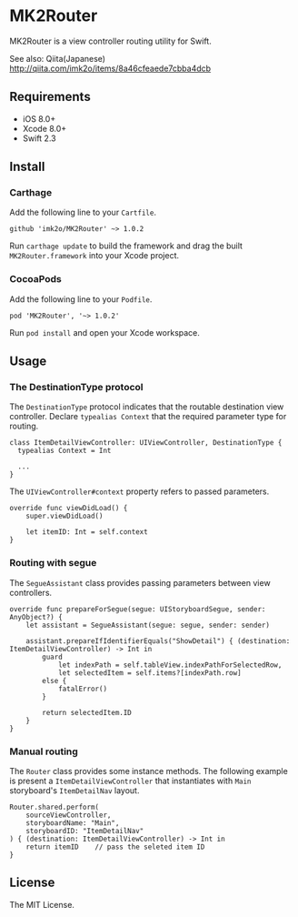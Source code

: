 # MK2Router

MK2Router is a view controller routing utility for Swift.

See also: Qiita(Japanese) http://qiita.com/imk2o/items/8a46cfeaede7cbba4dcb

## Requirements

* iOS 8.0+
* Xcode 8.0+
* Swift 2.3

## Install

### Carthage

Add the following line to your `Cartfile`.

```
github 'imk2o/MK2Router' ~> 1.0.2
```

Run `carthage update` to build the framework and drag the built `MK2Router.framework` into your Xcode project.

### CocoaPods

Add the following line to your `Podfile`.

```
pod 'MK2Router', '~> 1.0.2'
```

Run `pod install` and open your Xcode workspace.

## Usage

### The DestinationType protocol

The `DestinationType` protocol indicates that the routable destination view controller.
Declare `typealias Context` that the required parameter type for routing.

```
class ItemDetailViewController: UIViewController, DestinationType {
  typealias Context = Int

  ...
}
```

The `UIViewController#context` property refers to passed parameters.

```
override func viewDidLoad() {
    super.viewDidLoad()

    let itemID: Int = self.context
}
```

### Routing with segue

The `SegueAssistant` class provides passing parameters between view controllers.

```
override func prepareForSegue(segue: UIStoryboardSegue, sender: AnyObject?) {
    let assistant = SegueAssistant(segue: segue, sender: sender)

    assistant.prepareIfIdentifierEquals("ShowDetail") { (destination: ItemDetailViewController) -> Int in
        guard
            let indexPath = self.tableView.indexPathForSelectedRow,
            let selectedItem = self.items?[indexPath.row]
        else {
            fatalError()
        }

        return selectedItem.ID
    }
}
```

### Manual routing

The `Router` class provides some instance methods.
The following example is present a `ItemDetailViewController` that instantiates with `Main` storyboard's `ItemDetailNav` layout.

```
Router.shared.perform(
    sourceViewController,
    storyboardName: "Main",
    storyboardID: "ItemDetailNav"
) { (destination: ItemDetailViewController) -> Int in
    return itemID    // pass the seleted item ID
}
```

## License

The MIT License.
